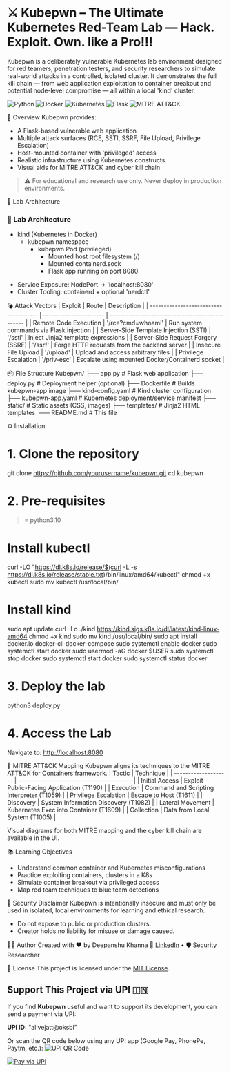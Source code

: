 # ⚔️ Kubepwn – The Ultimate Kubernetes Red-Team Lab — Hack. Exploit. Own. like a Pro!!!

Kubepwn is a deliberately vulnerable Kubernetes lab environment designed for red teamers, penetration testers, and security researchers to simulate real-world attacks in a controlled, isolated cluster. It demonstrates the full kill chain — from web application exploitation to container breakout and potential node-level compromise — all within a local 'kind' cluster.

<!-- Badges -->
![Python](https://img.shields.io/badge/Python-3.10%2B-blue?style=for-the-badge&logo=python&logoColor=white)
![Docker](https://img.shields.io/badge/Docker-Enabled-2496ED?style=for-the-badge&logo=docker&logoColor=white)
![Kubernetes](https://img.shields.io/badge/Kubernetes-Local%20Cluster-326CE5?style=for-the-badge&logo=kubernetes&logoColor=white)
![Flask](https://img.shields.io/badge/Flask-API-black?style=for-the-badge&logo=flask&logoColor=white)
![MITRE ATT&CK](https://img.shields.io/badge/MITRE%20ATT%26CK-Mapped-red?style=for-the-badge)

📌 Overview
Kubepwn provides:
- A Flask-based vulnerable web application
- Multiple attack surfaces (RCE, SSTI, SSRF, File Upload, Privilege Escalation)
- Host-mounted container with 'privileged' access
- Realistic infrastructure using Kubernetes constructs
- Visual aids for MITRE ATT&CK and cyber kill chain

> ⚠️ For educational and research use only. Never deploy in production environments.

 🧩 Lab Architecture
### 🧩 Lab Architecture
- kind (Kubernetes in Docker)
  - kubepwn namespace
    - kubepwn Pod (privileged)
      - Mounted host root filesystem (/)
      - Mounted containerd.sock
      - Flask app running on port 8080


* Service Exposure: NodePort → 'localhost:8080'
* Cluster Tooling: containerd + optional 'nerdctl'

 💣 Attack Vectors
| Exploit                               | Route                  | Description                                     |
| ------------------------------------- | ---------------------- | ----------------------------------------------- |
| Remote Code Execution                 | '/rce?cmd=whoami'      | Run system commands via Flask injection         |
| Server-Side Template Injection (SSTI) | '/ssti'                | Inject Jinja2 template expressions              |
| Server-Side Request Forgery (SSRF)    | '/ssrf'				         | Forge HTTP requests from the backend server     |
| Insecure File Upload                  | '/upload'              | Upload and access arbitrary files               |
| Privilege Escalation                  | '/priv-esc'            | Escalate using mounted Docker/Containerd socket |

 📦 File Structure
Kubepwn/
├── app.py                   # Flask web application
├── deploy.py                # Deployment helper (optional)
├── Dockerfile               # Builds kubepwn-app image
├── kind-config.yaml         # Kind cluster configuration
├── kubepwn-app.yaml         # Kubernetes deployment/service manifest
├── static/                  # Static assets (CSS, images)
├── templates/               # Jinja2 HTML templates
└── README.md                # This file

 ⚙️ Installation
# 1. Clone the repository
git clone https://github.com/yourusername/kubepwn.git
cd kubepwn

# 2. Pre-requisites
>= python3.10

# Install kubectl
curl -LO "https://dl.k8s.io/release/$(curl -L -s https://dl.k8s.io/release/stable.txt)/bin/linux/amd64/kubectl"
chmod +x kubectl
sudo mv kubectl /usr/local/bin/

# Install kind
sudo apt update
curl -Lo ./kind https://kind.sigs.k8s.io/dl/latest/kind-linux-amd64
chmod +x kind
sudo mv kind /usr/local/bin/
sudo apt install docker.io docker-cli docker-compose 
sudo systemctl enable docker
sudo systemctl start docker
sudo usermod -aG docker $USER
sudo systemctl stop docker 
sudo systemctl start docker
sudo systemctl status docker

# 3. Deploy the lab
python3 deploy.py

# 4. Access the Lab
Navigate to: [http://localhost:8080](http://localhost:8080)


 🎯 MITRE ATT\&CK Mapping
Kubepwn aligns its techniques to the MITRE ATT\&CK for Containers framework.
| Tactic               | Technique                                 |
| -------------------- | ----------------------------------------- |
| Initial Access       | Exploit Public-Facing Application (T1190) |
| Execution            | Command and Scripting Interpreter (T1059) |
| Privilege Escalation | Escape to Host (T1611)                    |
| Discovery            | System Information Discovery (T1082)      |
| Lateral Movement     | Kubernetes Exec into Container (T1609)    |
| Collection           | Data from Local System (T1005)            |

Visual diagrams for both MITRE mapping and the cyber kill chain are available in the UI.

 📚 Learning Objectives
* Understand common container and Kubernetes misconfigurations
* Practice exploiting containers, clusters in a K8s
* Simulate container breakout via privileged access
* Map red team techniques to blue team detections

 🔐 Security Disclaimer
Kubepwn is intentionally insecure and must only be used in isolated, local environments for learning and ethical research.

* Do not expose to public or production clusters.
* Creator holds no liability for misuse or damage caused.

 👨‍💻 Author
Created with ❤️ by Deepanshu Khanna
🔗 [LinkedIn](https://www.linkedin.com/in/deepanshu-khanna/) • 🛡️ Security Researcher

 📝 License
This project is licensed under the [MIT License](LICENSE).

## Support This Project via UPI 🇮🇳

If you find **Kubepwn** useful and want to support its development, you can send a payment via UPI:

**UPI ID:** "alivejatt@oksbi"


Or scan the QR code below using any UPI app (Google Pay, PhonePe, Paytm, etc.):
![UPI QR Code](https://api.qrserver.com/v1/create-qr-code/?data=upi://pay?pa=alivejatt@oksbi&size=200x200)

[![Pay via UPI](https://img.shields.io/badge/Pay%20via-UPI-blue?style=for-the-badge&logo=google-pay)](upi://pay?pa=alivejatt@oksbi&pn=Kubepwn+Support&cu=INR)
